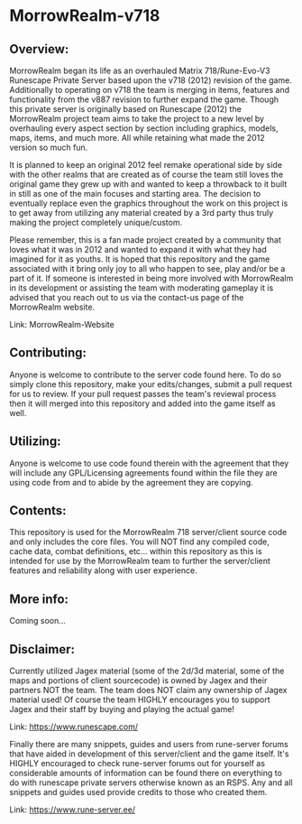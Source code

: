 # MorrowRealm-v718

Overview:
---------------
MorrowRealm began its life as an overhauled Matrix 718/Rune-Evo-V3 Runescape Private Server based upon the v718 (2012) revision of the game. Additionally to operating on v718 the team is merging in items, features and functionality from the v887 revision to further expand the game. Though this private server is originally based on Runescape (2012) the MorrowRealm project team aims to take the project to a new level by overhauling every aspect section by section including graphics, models, maps, items, and much more. All while retaining what made the 2012 version so much fun.

It is planned to keep an original 2012 feel remake operational side by side with the other realms that are created as of course the team still loves the original game they grew up with and wanted to keep a throwback to it built in still as one of the main focuses and starting area. The decision to eventually replace even the graphics throughout the work on this project is to get away from utilizing any material created by a 3rd party thus truly making the project completely unique/custom.

Please remember, this is a fan made project created by a community that loves what it was in 2012 and wanted to expand it with what they had imagined for it as youths. It is hoped that this repository and the game associated with it bring only joy to all who happen to see, play and/or be a part of it. If someone is interested in being more involved with MorrowRealm in its development or assisting the team with moderating gameplay it is advised that you reach out to us via the contact-us page of the MorrowRealm website.

Link: MorrowRealm-Website

Contributing:
-------------
Anyone is welcome to contribute to the server code found here. To do so simply clone this repository, make your edits/changes, submit a pull request for us to review. If your pull request passes the team's reviewal process then it will merged into this repository and added into the game itself as well.

Utilizing:
----------
Anyone is welcome to use code found therein with the agreement that they will include any GPL/Licensing agreements found within the file they are using code from and to abide by the agreement they are copying.

Contents:
---------
This repository is used for the MorrowRealm 718 server/client source code and only includes the core files. You will NOT find any compiled code, cache data, combat definitions, etc... within this repository as this is intended for use by the MorrowRealm team to further the server/client features and reliability along with user experience.

More info:
----------
Coming soon...

Disclaimer:
-----------
Currently utilized Jagex material (some of the 2d/3d material, some of the maps and portions of client sourcecode) is owned by Jagex and their partners NOT the team. The team does NOT claim any ownership of Jagex material used! Of course the team HIGHLY encourages you to support Jagex and their staff by buying and playing the actual game!

Link: https://www.runescape.com/

Finally there are many snippets, guides and users from rune-server forums that have aided in development of this server/client and the game itself. It's HIGHLY encouraged to check rune-server forums out for yourself as considerable amounts of information can be found there on everything to do with runescape private servers otherwise known as an RSPS. Any and all snippets and guides used provide credits to those who created them.

Link: https://www.rune-server.ee/
